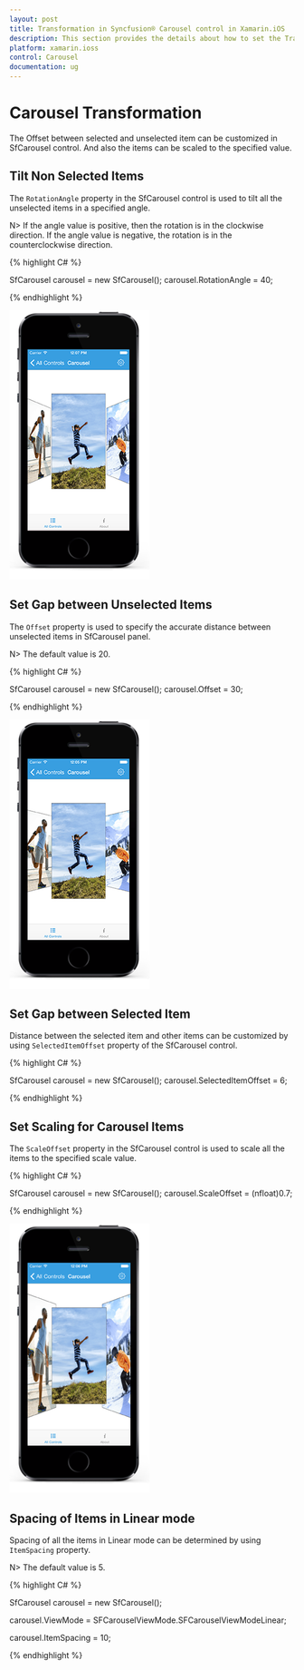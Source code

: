 ```yaml
---
layout: post
title: Transformation in Syncfusion® Carousel control in Xamarin.iOS
description: This section provides the details about how to set the Transformation for Carousel Items in Carousel for Xamarin.iOS
platform: xamarin.ioss
control: Carousel
documentation: ug
---
```


# Carousel Transformation

The Offset between selected and unselected item can be customized in SfCarousel control. And also the items can be scaled to the specified value.

## Tilt Non Selected Items

The `RotationAngle` property in the SfCarousel control is used to tilt all the unselected items in a specified angle. 

N> If the angle value is positive, then the rotation is in the clockwise direction. If the angle value is negative, the rotation is in the counterclockwise direction. 

{% highlight C# %}

SfCarousel carousel = new SfCarousel();
carousel.RotationAngle = 40;

{% endhighlight %}

![The rotationangle](images/rotationangle.png)

## Set Gap between Unselected Items

The `Offset` property is used to specify the accurate distance between unselected items in SfCarousel panel.  

N> The default value is 20.

{% highlight C# %}

SfCarousel carousel = new SfCarousel();
carousel.Offset = 30;

{% endhighlight %}

![The image](images/offset.png)

## Set Gap between Selected Item

Distance between the selected item and other items can be customized by using `SelectedItemOffset` property of the SfCarousel control.

{% highlight C# %}

SfCarousel carousel = new SfCarousel();
carousel.SelectedItemOffset = 6;

{% endhighlight %}

## Set Scaling for Carousel Items

The `ScaleOffset` property in the SfCarousel control is used to scale all the items to the specified scale value.

{% highlight C# %}

SfCarousel carousel = new SfCarousel();
carousel.ScaleOffset = (nfloat)0.7;

{% endhighlight %}

![The ScaleOffset](images/scaleoffset.png)

## Spacing of Items in Linear mode

Spacing of all the items in Linear mode can be determined by using `ItemSpacing` property.

N> The default value is 5. 

{% highlight C# %}

SfCarousel carousel = new SfCarousel();

carousel.ViewMode = SFCarouselViewMode.SFCarouselViewModeLinear;

carousel.ItemSpacing = 10;

{% endhighlight %}
